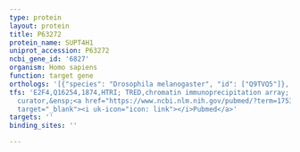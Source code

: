 ```yaml
---
type: protein
layout: protein
title: P63272
protein_name: SUPT4H1
uniprot_accession: P63272
ncbi_gene_id: '6827'
organism: Homo sapiens
function: target gene
orthologs: '[{"species": "Drosophila melanogaster", "id": ["Q9TVQ5"]}, {"species": "Caenorhabditis elegans", "id": ["Q9TZ93"]}, {"species": "Mus musculus", "id": ["P63271"]}, {"species": "Rattus norvegicus", "id": ["B5DEM7"]}, {"species": "Saccharomyces cerevisiae", "id": ["<a href=\"/protein/p32914\">P32914</a>"]}]'
tfs: 'E2F4,Q16254,1874,HTRI; TRED,chromatin immunoprecipitation array; inferred by
  curator,&ensp;<a href="https://www.ncbi.nlm.nih.gov/pubmed/?term=17531812%5Buid%5D+OR+22900683%5Buid%5D+OR+17202159%5Buid%5D"
  target="_blank"><i uk-icon="icon: link"></i>Pubmed</a>'
targets: ''
binding_sites: ''

---
```

